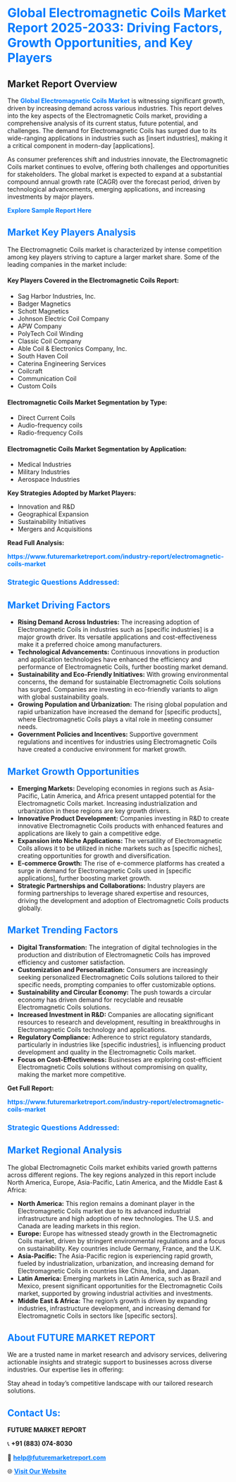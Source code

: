 <h1 style="color: #007BFF;">Global Electromagnetic Coils Market Report 2025-2033: Driving Factors, Growth Opportunities, and Key Players</h1>

<section id="overview">
<h2>Market Report Overview</h2>
<p>The <a href="https://www.futuremarketreport.com/industry-report/electromagnetic-coils-market" style="color: #007BFF; text-decoration: none;"><strong>Global Electromagnetic Coils Market</strong></a> is witnessing significant growth, driven by increasing demand across various industries. This report delves into the key aspects of the Electromagnetic Coils market, providing a comprehensive analysis of its current status, future potential, and challenges. The demand for Electromagnetic Coils has surged due to its wide-ranging applications in industries such as [insert industries], making it a critical component in modern-day [applications].</p>
<p>As consumer preferences shift and industries innovate, the Electromagnetic Coils market continues to evolve, offering both challenges and opportunities for stakeholders. The global market is expected to expand at a substantial compound annual growth rate (CAGR) over the forecast period, driven by technological advancements, emerging applications, and increasing investments by major players.</p>
</section>

<section id="overview">
<p><a href="https://www.futuremarketreport.com/request-sample/reportId=115673" style="color: #007BFF; text-decoration: none;"><strong>Explore Sample Report Here</strong></a></p>
</section>

<section id="key-players">
<h2 style="color: #007BFF;">Market Key Players Analysis</h2>
<p>The Electromagnetic Coils market is characterized by intense competition among key players striving to capture a larger market share. Some of the leading companies in the market include:</p>
<h4>Key Players Covered in the Electromagnetic Coils Report:</h4>
<ul><li>Sag Harbor Industries, Inc.</li><li>Badger Magnetics</li><li>Schott Magnetics</li><li>Johnson Electric Coil Company</li><li>APW Company</li><li>PolyTech Coil Winding</li><li>Classic Coil Company</li><li>Able Coil &amp; Electronics Company, Inc.</li><li>South Haven Coil</li><li>Caterina Engineering Services</li><li>Coilcraft</li><li>Communication Coil</li><li>Custom Coils</li></ul>
<h4>Electromagnetic Coils Market Segmentation by Type:</h4>
<ul><li>Direct Current Coils</li><li>Audio-frequency coils</li><li>Radio-frequency Coils</li></ul>

<h4>Electromagnetic Coils Market Segmentation by Application:</h4>
<ul><li>Medical Industries</li><li>Military Industries</li><li>Aerospace Industries</li></ul>
<p><strong>Key Strategies Adopted by Market Players:</strong></p>
<ul>
<li>Innovation and R&D</li>
<li>Geographical Expansion</li>
<li>Sustainability Initiatives</li>
<li>Mergers and Acquisitions</li>
</ul>
</section>

<section>
<p><strong>Read Full Analysis: </strong></p><a href="https://www.futuremarketreport.com/industry-report/electromagnetic-coils-market" style="color: #007BFF; text-decoration: none;"><strong>https://www.futuremarketreport.com/industry-report/electromagnetic-coils-market</strong></a>
<h3 style="color: #007BFF;">Strategic Questions Addressed:</h3>
</section>

<section id="driving-factors">
<h2 style="color: #007BFF;">Market Driving Factors</h2>
<ul>
<li><strong>Rising Demand Across Industries:</strong> The increasing adoption of Electromagnetic Coils in industries such as [specific industries] is a major growth driver. Its versatile applications and cost-effectiveness make it a preferred choice among manufacturers.</li>
<li><strong>Technological Advancements:</strong> Continuous innovations in production and application technologies have enhanced the efficiency and performance of Electromagnetic Coils, further boosting market demand.</li>
<li><strong>Sustainability and Eco-Friendly Initiatives:</strong> With growing environmental concerns, the demand for sustainable Electromagnetic Coils solutions has surged. Companies are investing in eco-friendly variants to align with global sustainability goals.</li>
<li><strong>Growing Population and Urbanization:</strong> The rising global population and rapid urbanization have increased the demand for [specific products], where Electromagnetic Coils plays a vital role in meeting consumer needs.</li>
<li><strong>Government Policies and Incentives:</strong> Supportive government regulations and incentives for industries using Electromagnetic Coils have created a conducive environment for market growth.</li>
</ul>
</section>

<section id="growth-opportunities">
<h2 style="color: #007BFF;">Market Growth Opportunities</h2>
<ul>
<li><strong>Emerging Markets:</strong> Developing economies in regions such as Asia-Pacific, Latin America, and Africa present untapped potential for the Electromagnetic Coils market. Increasing industrialization and urbanization in these regions are key growth drivers.</li>
<li><strong>Innovative Product Development:</strong> Companies investing in R&D to create innovative Electromagnetic Coils products with enhanced features and applications are likely to gain a competitive edge.</li>
<li><strong>Expansion into Niche Applications:</strong> The versatility of Electromagnetic Coils allows it to be utilized in niche markets such as [specific niches], creating opportunities for growth and diversification.</li>
<li><strong>E-commerce Growth:</strong> The rise of e-commerce platforms has created a surge in demand for Electromagnetic Coils used in [specific applications], further boosting market growth.</li>
<li><strong>Strategic Partnerships and Collaborations:</strong> Industry players are forming partnerships to leverage shared expertise and resources, driving the development and adoption of Electromagnetic Coils products globally.</li>
</ul>
</section>

<section id="trending-factors">
<h2 style="color: #007BFF;">Market Trending Factors</h2>
<ul>
<li><strong>Digital Transformation:</strong> The integration of digital technologies in the production and distribution of Electromagnetic Coils has improved efficiency and customer satisfaction.</li>
<li><strong>Customization and Personalization:</strong> Consumers are increasingly seeking personalized Electromagnetic Coils solutions tailored to their specific needs, prompting companies to offer customizable options.</li>
<li><strong>Sustainability and Circular Economy:</strong> The push towards a circular economy has driven demand for recyclable and reusable Electromagnetic Coils solutions.</li>
<li><strong>Increased Investment in R&D:</strong> Companies are allocating significant resources to research and development, resulting in breakthroughs in Electromagnetic Coils technology and applications.</li>
<li><strong>Regulatory Compliance:</strong> Adherence to strict regulatory standards, particularly in industries like [specific industries], is influencing product development and quality in the Electromagnetic Coils market.</li>
<li><strong>Focus on Cost-Effectiveness:</strong> Businesses are exploring cost-efficient Electromagnetic Coils solutions without compromising on quality, making the market more competitive.</li>
</ul>
</section>

<section>
<p><strong>Get Full Report: </strong></p><a href="https://www.futuremarketreport.com/industry-report/electromagnetic-coils-market" style="color: #007BFF; text-decoration: none;"><strong>https://www.futuremarketreport.com/industry-report/electromagnetic-coils-market</strong></a>
<h3 style="color: #007BFF;">Strategic Questions Addressed:</h3>
</section>


<section id="regional-analysis">
<h2 style="color: #007BFF;">Market Regional Analysis</h2>
<p>The global Electromagnetic Coils market exhibits varied growth patterns across different regions. The key regions analyzed in this report include North America, Europe, Asia-Pacific, Latin America, and the Middle East & Africa:</p>
<ul>
<li><strong>North America:</strong> This region remains a dominant player in the Electromagnetic Coils market due to its advanced industrial infrastructure and high adoption of new technologies. The U.S. and Canada are leading markets in this region.</li>
<li><strong>Europe:</strong> Europe has witnessed steady growth in the Electromagnetic Coils market, driven by stringent environmental regulations and a focus on sustainability. Key countries include Germany, France, and the U.K.</li>
<li><strong>Asia-Pacific:</strong> The Asia-Pacific region is experiencing rapid growth, fueled by industrialization, urbanization, and increasing demand for Electromagnetic Coils in countries like China, India, and Japan.</li>
<li><strong>Latin America:</strong> Emerging markets in Latin America, such as Brazil and Mexico, present significant opportunities for the Electromagnetic Coils market, supported by growing industrial activities and investments.</li>
<li><strong>Middle East & Africa:</strong> The region’s growth is driven by expanding industries, infrastructure development, and increasing demand for Electromagnetic Coils in sectors like [specific sectors].</li>
</ul>
</section>

<footer>
<h2 style="color: #007BFF;">About FUTURE MARKET REPORT</h2>
<p>We are a trusted name in market research and advisory services, delivering actionable insights and strategic support to businesses across diverse industries. Our expertise lies in offering:</p>

<p>Stay ahead in today’s competitive landscape with our tailored research solutions.</p>

<h2 style="color: #007BFF;">Contact Us:</h2>
<p><strong>FUTURE MARKET REPORT</strong></p>
<p>📞 <strong>+91 (883) 074-8030</strong></p>
<p>📧 <strong><a href="mailto:help@futuremarketreport.com" style="color: #007BFF;">help@futuremarketreport.com</a></strong></p>
<p>🌐 <strong><a href="https://www.futuremarketreport.com/" style="color: #007BFF;">Visit Our Website</a></strong></p>
</footer>